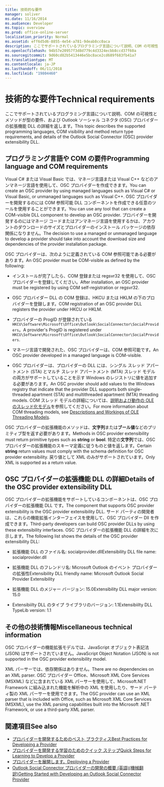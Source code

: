 ```yaml
---
title: 技術的な要件
manager: soliver
ms.date: 11/16/2014
ms.audience: Developer
ms.topic: overview
ms.prod: office-online-server
localization_priority: Normal
ms.assetid: eff6d5d6-8855-4e54-a781-9deab8cc0aca
description: ここでサポートされているプログラミング言語について説明、COM の可視性とメソッドが型の要件、および Outlook ソーシャル コネクタ (OSC) プロバイダーの拡張機能 DLL の詳細を返します。
ms.openlocfilehash: 94b57e20957f3d8d779c4d3324ecbb8ccd37f60a
ms.sourcegitcommit: 9d60cd82b5413446e5bc8ace2cd689f683fb41a7
ms.translationtype: MT
ms.contentlocale: ja-JP
ms.lasthandoff: 06/11/2018
ms.locfileid: "19804460"
---
```

# <a name="technical-requirements"></a><span data-ttu-id="1dd72-103">技術的な要件</span><span class="sxs-lookup"><span data-stu-id="1dd72-103">Technical requirements</span></span>

<span data-ttu-id="1dd72-104">ここでサポートされているプログラミング言語について説明、COM の可視性とメソッドが型の要件、および Outlook ソーシャル コネクタ (OSC) プロバイダーの拡張機能 DLL の詳細を返します。</span><span class="sxs-lookup"><span data-stu-id="1dd72-104">This topic describes the supported programming languages, COM visibility and method return type requirements, and details of the Outlook Social Connector (OSC) provider extensibility DLL.</span></span> 
  
## <a name="programming-language-and-com-requirements"></a><span data-ttu-id="1dd72-105">プログラミング言語や COM の要件</span><span class="sxs-lookup"><span data-stu-id="1dd72-105">Programming language and COM requirements</span></span>

<span data-ttu-id="1dd72-106">Visual C# または Visual Basic では、マネージ言語または Visual C++ などのアンマネージ言語を使用して、OSC プロバイダーを作成できます。</span><span class="sxs-lookup"><span data-stu-id="1dd72-106">You can create an OSC provider by using managed languages such as Visual C# or Visual Basic, or unmanaged languages such as Visual C++.</span></span> <span data-ttu-id="1dd72-107">OSC プロバイダーを開発するのには COM 参照可能 DLL コンポーネントを作成できる任意のツールを使用することができます。</span><span class="sxs-lookup"><span data-stu-id="1dd72-107">You can use any tool that can create a COM-visible DLL component to develop an OSC provider.</span></span> <span data-ttu-id="1dd72-108">プロバイダーを開発するのにはマネージ コードまたはアンマネージ言語を使用するかは、アカウントのダウンロードのサイズとプロバイダーのインストール パッケージの依存関係になりません。</span><span class="sxs-lookup"><span data-stu-id="1dd72-108">The decision to use a managed or unmanaged language to develop a provider should take into account the download size and dependencies of the provider installation package.</span></span>
  
<span data-ttu-id="1dd72-109">OSC プロバイダーは、次のように定義されている COM 参照可能である必要があります。</span><span class="sxs-lookup"><span data-stu-id="1dd72-109">An OSC provider must be COM-visible as defined by the following:</span></span>
  
- <span data-ttu-id="1dd72-110">インストールが完了したら、COM 登録または regsvr32 を使用して、OSC プロバイダーを登録してください。</span><span class="sxs-lookup"><span data-stu-id="1dd72-110">After installation, an OSC provider must be registered by using COM self-registration or regsvr32.</span></span>
    
- <span data-ttu-id="1dd72-111">OSC プロバイダー DLL の COM 登録は、HKCU または HKLM の下のプロバイダーを登録します。</span><span class="sxs-lookup"><span data-stu-id="1dd72-111">COM registration of an OSC provider DLL registers the provider under HKCU or HKLM.</span></span> 
    
- <span data-ttu-id="1dd72-112">プロバイダーの ProgID が登録されている`HKCU\Software\Microsoft\Office\Outlook\SocialConnector\SocialProviders`。</span><span class="sxs-lookup"><span data-stu-id="1dd72-112">A provider's ProgID is registered under  `HKCU\Software\Microsoft\Office\Outlook\SocialConnector\SocialProviders`.</span></span>
    
- <span data-ttu-id="1dd72-113">マネージ言語で開発された、OSC プロバイダーは、COM 参照可能です。</span><span class="sxs-lookup"><span data-stu-id="1dd72-113">An OSC provider developed in a managed language is COM-visible.</span></span>
    
- <span data-ttu-id="1dd72-114">OSC プロバイダーは、プロバイダーの DLL には、シングル スレッド アパートメント (STA) とマルチ スレッド アパートメント (MTA) スレッド モデルの両方がサポートしていることを示す Windows のレジストリに値を追加する必要があります。</span><span class="sxs-lookup"><span data-stu-id="1dd72-114">An OSC provider should add values to the Windows registry that indicate that the provider DLL supports both single-threaded apartment (STA) and multithreaded apartment (MTA) threading models.</span></span> <span data-ttu-id="1dd72-115">COM スレッド モデルの詳細については、[説明および動作の OLE のスレッド化モデル](http://support.microsoft.com/kb/150777)を参照してください。</span><span class="sxs-lookup"><span data-stu-id="1dd72-115">For more information about COM threading models, see [Descriptions and Workings of OLE Threading Models](http://support.microsoft.com/kb/150777).</span></span>
    
<span data-ttu-id="1dd72-116">OSC プロバイダーの拡張機能のメソッドは、**文字列**または**ブール値**などのプリミティブ型を返す必要があります。</span><span class="sxs-lookup"><span data-stu-id="1dd72-116">Methods in OSC provider extensibility must return primitive types such as **string** or **bool**.</span></span> <span data-ttu-id="1dd72-117">特定の**文字列**では、OSC プロバイダーの拡張機能のスキーマ定義に従うものと値を返します。</span><span class="sxs-lookup"><span data-stu-id="1dd72-117">Certain **string** return values must comply with the schema definition for OSC provider extensibility.</span></span> <span data-ttu-id="1dd72-118">戻り値として XML のみがサポートされています。</span><span class="sxs-lookup"><span data-stu-id="1dd72-118">Only XML is supported as a return value.</span></span> 
  
## <a name="details-of-the-osc-provider-extensibility-dll"></a><span data-ttu-id="1dd72-119">OSC プロバイダーの拡張機能 DLL の詳細</span><span class="sxs-lookup"><span data-stu-id="1dd72-119">Details of the OSC provider extensibility DLL</span></span>

<span data-ttu-id="1dd72-120">OSC プロバイダーの拡張機能をサポートしているコンポーネントは、OSC プロバイダーの拡張機能 DLL です。</span><span class="sxs-lookup"><span data-stu-id="1dd72-120">The component that supports OSC provider extensibility is the OSC provider extensibility DLL.</span></span> <span data-ttu-id="1dd72-121">サード パーティの開発者は、これらの機能拡張インターフェイスを使用して、OSC プロバイダー Dll を作成できます。</span><span class="sxs-lookup"><span data-stu-id="1dd72-121">Third-party developers can build OSC provider DLLs by using these extensibility interfaces.</span></span> <span data-ttu-id="1dd72-122">OSC プロバイダーの拡張機能 DLL の詳細を次に示します。</span><span class="sxs-lookup"><span data-stu-id="1dd72-122">The following list shows the details of the OSC provider extensibility DLL:</span></span>
  
- <span data-ttu-id="1dd72-123">拡張機能 DLL のファイル名: socialprovider.dll</span><span class="sxs-lookup"><span data-stu-id="1dd72-123">Extensibility DLL file name: socialprovider.dll</span></span>
    
- <span data-ttu-id="1dd72-124">拡張機能 DLL のフレンドリ名: Microsoft Outlook のイベント プロバイダーの拡張性</span><span class="sxs-lookup"><span data-stu-id="1dd72-124">Extensibility DLL friendly name: Microsoft Outlook Social Provider Extensibility</span></span>
    
- <span data-ttu-id="1dd72-125">拡張機能 DLL のメジャー バージョン: 15.0</span><span class="sxs-lookup"><span data-stu-id="1dd72-125">Extensibility DLL major version: 15.0</span></span>
    
- <span data-ttu-id="1dd72-126">Extensibiilty DLL のタイプ ライブラリのバージョン: 1.1</span><span class="sxs-lookup"><span data-stu-id="1dd72-126">Extensibiilty DLL TypeLib version: 1.1</span></span>
    
## <a name="miscellaneous-technical-information"></a><span data-ttu-id="1dd72-127">その他の技術情報</span><span class="sxs-lookup"><span data-stu-id="1dd72-127">Miscellaneous technical information</span></span>

<span data-ttu-id="1dd72-128">OSC プロバイダーの機能拡張モデルでは、JavaScript オブジェクト表記法 (JSON) はサポートされていません。</span><span class="sxs-lookup"><span data-stu-id="1dd72-128">JavaScript Object Notation (JSON) is not supported in the OSC provider extensibility model.</span></span>
  
<span data-ttu-id="1dd72-129">XML パーサーでは、依存関係はありません。</span><span class="sxs-lookup"><span data-stu-id="1dd72-129">There are no dependencies on an XML parser.</span></span> <span data-ttu-id="1dd72-130">OSC プロバイダー Office、Microsoft XML Core Services (MSXML) などに含まれている XML パーサーを使用して、Microsoft.NET Framework に組み込まれた機能を解析中の XML を使用したり、サード パーティ製の XML パーサーを使用できます。</span><span class="sxs-lookup"><span data-stu-id="1dd72-130">The OSC provider can use an XML parser that is included with Office, such as Microsoft XML Core Services (MSXML), use the XML parsing capabilities built into the Microsoft .NET Framework, or use a third-party XML parser.</span></span> 
  
## <a name="see-also"></a><span data-ttu-id="1dd72-131">関連項目</span><span class="sxs-lookup"><span data-stu-id="1dd72-131">See also</span></span>

- [<span data-ttu-id="1dd72-132">プロバイダーを開発するためのベスト プラクティス</span><span class="sxs-lookup"><span data-stu-id="1dd72-132">Best Practices for Developing a Provider</span></span>](best-practices-for-developing-a-provider.md)  
- [<span data-ttu-id="1dd72-133">プロバイダーを開発する学習のためのクイック ステップ</span><span class="sxs-lookup"><span data-stu-id="1dd72-133">Quick Steps for Learning to Develop a Provider</span></span>](quick-steps-for-learning-to-develop-a-provider.md)
- [<span data-ttu-id="1dd72-134">プロバイダーを展開します。</span><span class="sxs-lookup"><span data-stu-id="1dd72-134">Deploying a Provider</span></span>](deploying-a-provider.md)  
- [<span data-ttu-id="1dd72-135">Outlook Social Connector プロバイダーの開発の概要 (英語)(機械翻訳)</span><span class="sxs-lookup"><span data-stu-id="1dd72-135">Getting Started with Developing an Outlook Social Connector Provider</span></span>](getting-started-with-developing-an-outlook-social-connector-provider.md)

